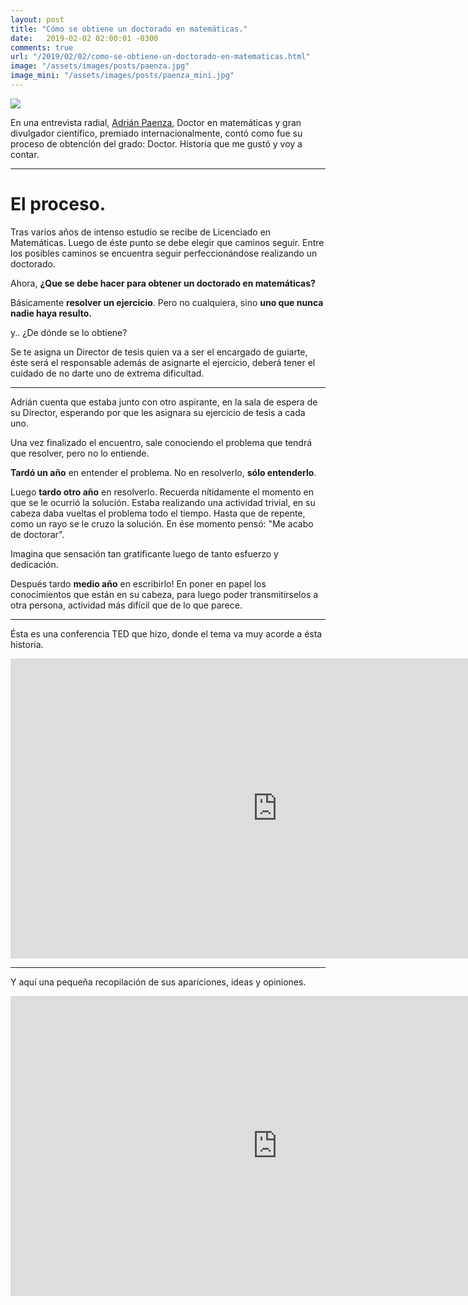 ```yaml
---
layout: post
title: "Cómo se obtiene un doctorado en matemáticas."
date:   2019-02-02 02:00:01 -0300
comments: true
url: "/2019/02/02/como-se-obtiene-un-doctorado-en-matematicas.html"
image: "/assets/images/posts/paenza.jpg"
image_mini: "/assets/images/posts/paenza_mini.jpg"
---
```


![]({{page.image}})

En una entrevista radial, [Adrián Paenza](https://es.wikipedia.org/wiki/Adri%C3%A1n_Paenza), Doctor en matemáticas y gran divulgador científico, premiado internacionalmente, contó como fue su proceso de obtención del grado: Doctor. Historia que me gustó y voy a contar.

---

# El proceso.

Tras varios años de intenso estudio se recibe de Licenciado en Matemáticas. Luego de éste punto se debe elegir que caminos seguir. Entre los posibles caminos se encuentra seguir perfeccionándose realizando un doctorado.

Ahora, **¿Que se debe hacer para obtener un doctorado en matemáticas?**

Básicamente **resolver un ejercicio**. Pero no cualquiera, sino **uno que nunca nadie haya resulto.**

y.. ¿De dónde se lo obtiene?

Se te asigna un Director de tesis quien va a ser el encargado de guiarte, éste será el responsable además de asignarte el ejercicio, deberá tener el cuidado de no darte uno de extrema dificultad.

---

Adrián cuenta que estaba junto con otro aspirante, en la sala de espera de su Director, esperando por que les asignara su ejercicio de tesis a cada uno.

Una vez finalizado el encuentro, sale conociendo el problema que tendrá que resolver, pero no lo entiende.

**Tardó un año** en entender el problema. No en resolverlo, **sólo entenderlo**.

Luego **tardo otro año** en resolverlo. Recuerda nítidamente el momento en que se le ocurrió la solución. Estaba realizando una actividad trivial, en su cabeza daba vueltas el problema todo el tiempo. Hasta que de repente, como un rayo se le cruzo la solución. En ése momento pensó: "Me acabo de doctorar".

Imagina que sensación tan gratificante luego de tanto esfuerzo y dedicación.

Después tardo **medio año** en escribirlo! En poner en papel los conocimientos que están en su cabeza, para luego poder transmitirselos a otra persona, actividad más difícil que de lo que parece.

---

Ésta es una conferencia TED que hizo, donde el tema va muy acorde a ésta historia.

<iframe width="853" height="480" src="https://www.youtube.com/embed/ARXdEMbPTGs" frameborder="0" allow="accelerometer; autoplay; encrypted-media; gyroscope; picture-in-picture" allowfullscreen></iframe>

---

Y aquí una pequeña recopilación de sus apariciones, ideas y opiniones.

<iframe width="853" height="480" src="https://www.youtube.com/embed/GhWho7jxMzY" frameborder="0" allow="accelerometer; autoplay; encrypted-media; gyroscope; picture-in-picture" allowfullscreen></iframe>

